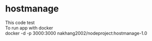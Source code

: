 # hostmanage
This code test<br />
To run app with docker<br />
docker -d -p 3000:3000 nakhang2002/nodeproject:hostmanage-1.0
